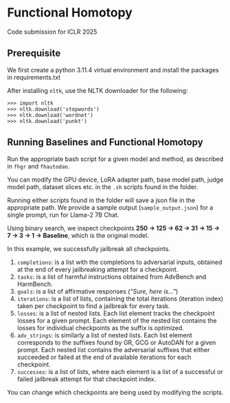 # Functional Homotopy
Code submission for ICLR 2025

## Prerequisite
We first create a python 3.11.4 virtual environment and install the packages in requirements.txt

After installing `nltk`, use the NLTK downloader for the following:
```
>>> import nltk
>>> nltk.download('stopwords')
>>> nltk.download('wordnet')
>>> nltk.download('punkt')
```

## Running Baselines and Functional Homotopy
Run the appropriate bash script for a given model and method, as described in `fhgr` and `fhautodan`. 

You can modify the GPU device, LoRA adapter path, base model path, judge model path, dataset slices etc. in the `.sh` scripts found in the folder. 

Running either scripts found in the folder will save a json file in the appropriate path. We provide a sample output (`sample_output.json`) for a single prompt, run for Llama-2 7B Chat. 

Using binary search, we inspect checkpoints **250 -> 125 -> 62 -> 31 -> 15 -> 7 -> 3 -> 1 -> Baseline**, which is the original model. 

In this example, we successfully jailbreak all checkpoints.

1. `completions`: is a list with the completions to adversarial inputs, obtained at the end of every jailbreaking attempt for a checkpoint.
2. `tasks`: is a list of harmful instructions obtained from AdvBench and HarmBench.
3. `goals`: is a list of affirmative responses (*"Sure, here is..."*)
4. `iterations`: is a list of lists, containing the total iterations (iteration index) taken per checkpoint to find a jailbreak for every task.
5. `losses`: is a list of nested lists. Each list element tracks the checkpoint losses for a given prompt. Each element of the nested list contains the losses for individual checkpoints as the suffix is optimized.
6. `adv_strings`: is similarly a list of nested lists. Each list element corresponds to the suffixes found by GR, GCG or AutoDAN for a given prompt. Each nested list contains the adversarial suffixes that either succeeded or failed at the end of available iterations for each checkpoint.
7. `successes`: is a list of lists, where each element is a list of a successful or failed jailbreak attempt for that checkpoint index. 

You can change which checkpoints are being used by modifying the scripts. 
